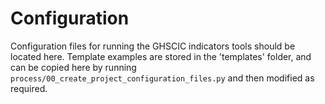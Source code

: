 # Configuration

Configuration files for running the GHSCIC indicators tools should be located here.  Template examples are stored in the 'templates' folder, and can be copied here by running `process/00_create_project_configuration_files.py` and then modified as required.  
